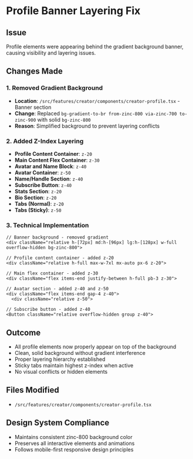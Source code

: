 # Profile Banner Layering Fix

## Issue
Profile elements were appearing behind the gradient background banner, causing visibility and layering issues.

## Changes Made

### 1. Removed Gradient Background
- **Location**: `/src/features/creator/components/creator-profile.tsx` - Banner section
- **Change**: Replaced `bg-gradient-to-br from-zinc-800 via-zinc-700 to-zinc-900` with solid `bg-zinc-800`
- **Reason**: Simplified background to prevent layering conflicts

### 2. Added Z-Index Layering
- **Profile Content Container**: `z-20`
- **Main Content Flex Container**: `z-30`
- **Avatar and Name Block**: `z-40`
- **Avatar Container**: `z-50`
- **Name/Handle Section**: `z-40`
- **Subscribe Button**: `z-40`
- **Stats Section**: `z-20`
- **Bio Section**: `z-20`
- **Tabs (Normal)**: `z-20`
- **Tabs (Sticky)**: `z-50`

### 3. Technical Implementation
```tsx
// Banner background - removed gradient
<div className="relative h-[72px] md:h-[96px] lg:h-[128px] w-full overflow-hidden bg-zinc-800">

// Profile content container - added z-20
<div className="relative h-full max-w-7xl mx-auto px-6 z-20">

// Main flex container - added z-30
<div className="flex items-end justify-between h-full pb-3 z-30">

// Avatar section - added z-40 and z-50
<div className="flex items-end gap-4 z-40">
  <div className="relative z-50">

// Subscribe button - added z-40
<Button className="relative overflow-hidden group z-40">
```

## Outcome
- All profile elements now properly appear on top of the background
- Clean, solid background without gradient interference
- Proper layering hierarchy established
- Sticky tabs maintain highest z-index when active
- No visual conflicts or hidden elements

## Files Modified
- `/src/features/creator/components/creator-profile.tsx`

## Design System Compliance
- Maintains consistent zinc-800 background color
- Preserves all interactive elements and animations
- Follows mobile-first responsive design principles